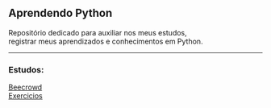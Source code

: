 <h2>Aprendendo Python</h2>
Repositório dedicado para auxiliar nos meus estudos,  <br>  registrar meus aprendizados e conhecimentos em Python.

<hr>

<h3>Estudos:</h3>

[Beecrowd](/beecrowd/) <br>
[Exercicios](/training/) <br>